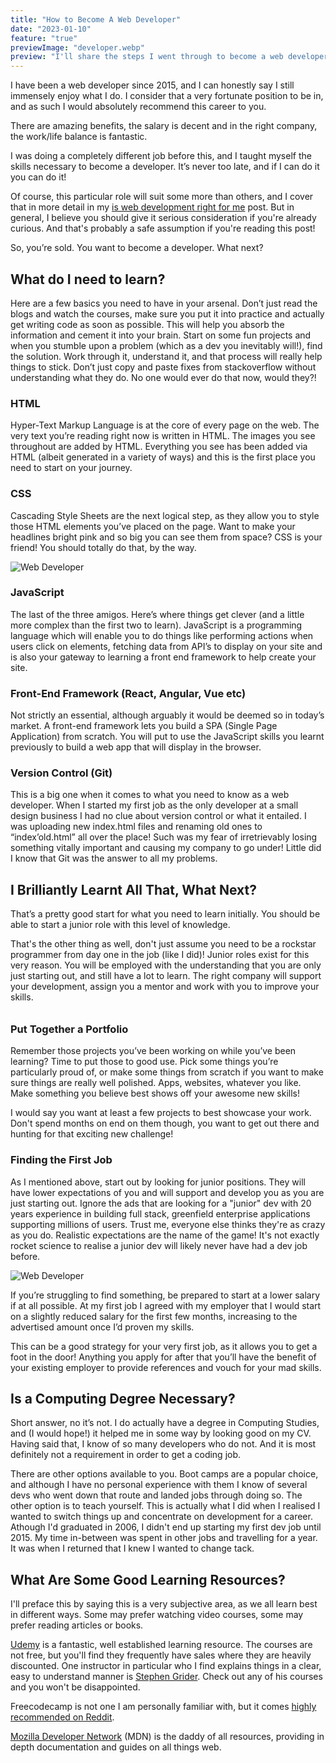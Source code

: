 ```yaml
---
title: "How to Become A Web Developer"
date: "2023-01-10"
feature: "true"
previewImage: "developer.webp"
preview: "I'll share the steps I went through to become a web developer, and how you can do the same to reach your goals!"
---
```


I have been a web developer since 2015, and I can honestly say I still immensely enjoy what I do. I consider that a very fortunate position to be in, and as such I would absolutely recommend this career to you.

There are amazing benefits, the salary is decent and in the right company, the work/life balance is fantastic.

I was doing a completely different job before this, and I taught myself the skills necessary to become a developer. It’s never too late, and if I can do it you can do it!

Of course, this particular role will suit some more than others, and I cover that in more detail in my [is web development right for me](/blog/is-web-development-right-for-me) post. But in general, I believe you should give it serious consideration if you're already curious. And that's probably a safe assumption if you're reading this post!

So, you’re sold. You want to become a developer. What next?

## What do I need to learn?

Here are a few basics you need to have in your arsenal. Don’t just read the blogs and watch the courses, make sure you put it into practice and actually get writing code as soon as possible. This will help you absorb the information and cement it into your brain. Start on some fun projects and when you stumble upon a problem (which as a dev you inevitably will!), find the solution. Work through it, understand it, and that process will really help things to stick. Don’t just copy and paste fixes from stackoverflow without understanding what they do. No one would ever do that now, would they?!

### HTML

Hyper-Text Markup Language is at the core of every page on the web. The very text you’re reading right now is written in HTML. The images you see throughout are added by HTML. Everything you see has been added via HTML (albeit generated in a variety of ways) and this is the first place you need to start on your journey.

### CSS

Cascading Style Sheets are the next logical step, as they allow you to style those HTML elements you’ve placed on the page. Want to make your headlines bright pink and so big you can see them from space? CSS is your friend! You should totally do that, by the way.

![Web Developer](../images/developer2.webp "inline")

### JavaScript

The last of the three amigos. Here’s where things get clever (and a little more complex than the first two to learn). JavaScript is a programming language which will enable you to do things like performing actions when users click on elements, fetching data from API’s to display on your site and is also your gateway to learning a front end framework to help create your site.

### Front-End Framework (React, Angular, Vue etc)

Not strictly an essential, although arguably it would be deemed so in today’s market. A front-end framework lets you build a SPA (Single Page Application) from scratch. You will put to use the JavaScript skills you learnt previously to build a web app that will display in the browser.

### Version Control (Git)

This is a big one when it comes to what you need to know as a web developer. When I started my first job as the only developer at a small design business I had no clue about version control or what it entailed. I was uploading new index.html files and renaming old ones to “index’old.html” all over the place! Such was my fear of irretrievably losing something vitally important and causing my company to go under! Little did I know that Git was the answer to all my problems.

## I Brilliantly Learnt All That, What Next?

That’s a pretty good start for what you need to learn initially. You should be able to start a junior role with this level of knowledge.

That's the other thing as well, don't just assume you need to be a rockstar programmer from day one in the job (like I did)! Junior roles exist for this very reason. You will be employed with the understanding that you are only just starting out, and still have a lot to learn. The right company will support your development, assign you a mentor and work with you to improve your skills.

######

### Put Together a Portfolio

Remember those projects you’ve been working on while you’ve been learning? Time to put those to good use. Pick some things you’re particularly proud of, or make some things from scratch if you want to make sure things are really well polished. Apps, websites, whatever you like. Make something you believe best shows off your awesome new skills!

I would say you want at least a few projects to best showcase your work. Don't spend months on end on them though, you want to get out there and hunting for that exciting new challenge!

### Finding the First Job

As I mentioned above, start out by looking for junior positions. They will have lower expectations of you and will support and develop you as you are just starting out. Ignore the ads that are looking for a "junior" dev with 20 years experience in building full stack, greenfield enterprise applications supporting millions of users. Trust me, everyone else thinks they're as crazy as you do. Realistic expectations are the name of the game! It's not exactly rocket science to realise a junior dev will likely never have had a dev job before.

![Web Developer](../images/developer3.webp "inline")

If you’re struggling to find something, be prepared to start at a lower salary if at all possible. At my first job I agreed with my employer that I would start on a slightly reduced salary for the first few months, increasing to the advertised amount once I’d proven my skills.

This can be a good strategy for your very first job, as it allows you to get a foot in the door! Anything you apply for after that you’ll have the benefit of your existing employer to provide references and vouch for your mad skills.

## Is a Computing Degree Necessary?

Short answer, no it’s not. I do actually have a degree in Computing Studies, and (I would hope!) it helped me in some way by looking good on my CV. Having said that, I know of so many developers who do not. And it is most definitely not a requirement in order to get a coding job.

There are other options available to you. Boot camps are a popular choice, and although I have no personal experience with them I know of several devs who went down that route and landed jobs through doing so. The other option is to teach yourself. This is actually what I did when I realised I wanted to switch things up and concentrate on development for a career. Athough I'd graduated in 2006, I didn't end up starting my first dev job until 2015. My time in-between was spent in other jobs and travelling for a year. It was when I returned that I knew I wanted to change tack.

## What Are Some Good Learning Resources?

I'll preface this by saying this is a very subjective area, as we all learn best in different ways. Some may prefer watching video courses, some may prefer reading articles or books.

[Udemy](https://www.udemy.com/) is a fantastic, well established learning resource. The courses are not free, but you'll find they frequently have sales where they are heavily discounted. One instructor in particular who I find explains things in a clear, easy to understand manner is [Stephen Grider](https://www.udemy.com/user/sgslo/). Check out any of his courses and you won't be disappointed.

Freecodecamp is not one I am personally familiar with, but it comes [highly recommended on Reddit](https://www.reddit.com/r/learnprogramming/comments/uog8c7/whats_your_opinion_of_freecodecamp/).

[Mozilla Developer Network](https://developer.mozilla.org/en-US/docs/Web) (MDN) is the daddy of all resources, providing in depth documentation and guides on all things web.
